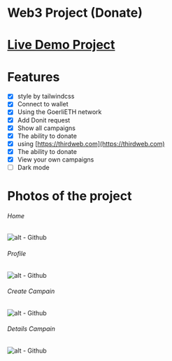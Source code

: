 # Web3 Project (Donate)

# [Live Demo Project](https://old-bird-7965.on.fleek.co/)

# Features
- [x] style by tailwindcss
- [x] Connect to wallet
- [x] Using the GoerliETH network
- [x] Add Donit request
- [x] Show all campaigns
- [x] The ability to donate
- [x] using [https://thirdweb.com](https://thirdweb.com)
- [x] The ability to donate
- [x] View your own campaigns
- [ ] Dark mode

# Photos of the project
 
###### Home
 
![alt - Github](https://s8.uupload.ir/files/vite-javascript-starter_-_google_chrome_5_5_2023_8_13_04_pm_ep5t.png)
 
###### Profile
 
![alt - Github](https://s8.uupload.ir/files/vite-javascript-starter_-_google_chrome_5_5_2023_8_13_11_pm_36ri.png)
 
###### Create Campain
 
![alt - Github](https://s8.uupload.ir/files/vite-javascript-starter_-_google_chrome_5_5_2023_8_13_20_pm_jpck.png)
 
###### Details Campain 
 
![alt - Github](https://s8.uupload.ir/files/vite-javascript-starter_-_google_chrome_5_5_2023_8_13_30_pm_ayuu.png)

